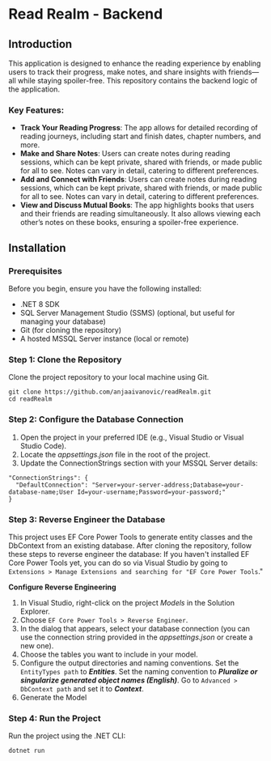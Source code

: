 # Read Realm - Backend

## Introduction
This application is designed to enhance the reading experience by enabling users to track their progress, make notes, and share insights with friends—all while staying spoiler-free. This repository contains the backend logic of the application.

### Key Features:

- **Track Your Reading Progress**: The app allows for detailed recording of reading journeys, including start and finish dates, chapter numbers, and more.
- **Make and Share Notes**: Users can create notes during reading sessions, which can be kept private, shared with friends, or made public for all to see. Notes can vary in detail, catering to different preferences.
- **Add and Connect with Friends**: Users can create notes during reading sessions, which can be kept private, shared with friends, or made public for all to see. Notes can vary in detail, catering to different preferences.
- **View and Discuss Mutual Books**: The app highlights books that users and their friends are reading simultaneously. It also allows viewing each other’s notes on these books, ensuring a spoiler-free experience.

## Installation
### Prerequisites
Before you begin, ensure you have the following installed:

- .NET 8 SDK
- SQL Server Management Studio (SSMS) (optional, but useful for managing your database)
- Git (for cloning the repository)
-  A hosted MSSQL Server instance (local or remote)

### Step 1: Clone the Repository
Clone the project repository to your local machine using Git.
```
git clone https://github.com/anjaaivanovic/readRealm.git
cd readRealm
```

### Step 2: Configure the Database Connection
1. Open the project in your preferred IDE (e.g., Visual Studio or Visual Studio Code).
2. Locate the *appsettings.json* file in the root of the project.
3. Update the ConnectionStrings section with your MSSQL Server details:
```
"ConnectionStrings": {
  "DefaultConnection": "Server=your-server-address;Database=your-database-name;User Id=your-username;Password=your-password;"
}
```

### Step 3: Reverse Engineer the Database
This project uses EF Core Power Tools to generate entity classes and the DbContext from an existing database. After cloning the repository, follow these steps to reverse engineer the database:
If you haven't installed EF Core Power Tools yet, you can do so via Visual Studio by going to `Extensions > Manage Extensions and searching for "EF Core Power Tools`."

**Configure Reverse Engineering**

1. In Visual Studio, right-click on the project *Models* in the Solution Explorer.
2. Choose `EF Core Power Tools > Reverse Engineer`.
3. In the dialog that appears, select your database connection (you can use the connection string provided in the *appsettings.json* or create a new one).
4. Choose the tables you want to include in your model.
5. Configure the output directories and naming conventions. Set the `EntityTypes path` to ***Entities***. Set the naming convention to ***Pluralize or singularize generated object names (English)***. Go to `Advanced > DbContext path` and set it to ***Context***.
6. Generate the Model

### Step 4: Run the Project
Run the project using the .NET CLI:

```
dotnet run

```
